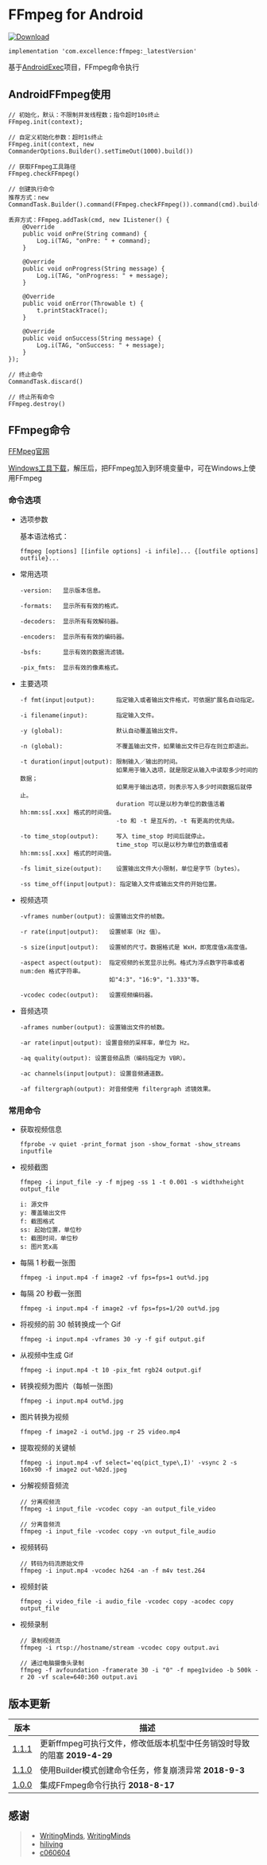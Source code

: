 # FFmpeg for Android

[![Download][icon_download]][download]

```
implementation 'com.excellence:ffmpeg:_latestVersion'
```

基于[AndroidExec][AndroidExec]项目，FFmpeg命令执行

## AndroidFFmpeg使用

```
// 初始化，默认：不限制并发线程数；指令超时10s终止
FFmpeg.init(context);

// 自定义初始化参数：超时1s终止
FFmpeg.init(context, new CommanderOptions.Builder().setTimeOut(1000).build())

// 获取FFmpeg工具路径
FFmpeg.checkFFmpeg()

// 创建执行命令
推荐方式：new CommandTask.Builder().command(FFmpeg.checkFFmpeg()).command(cmd).build().deploy(IListener);

丢弃方式：FFmpeg.addTask(cmd, new IListener() {
    @Override
    public void onPre(String command) {
        Log.i(TAG, "onPre: " + command);
    }

    @Override
    public void onProgress(String message) {
        Log.i(TAG, "onProgress: " + message);
    }

    @Override
    public void onError(Throwable t) {
        t.printStackTrace();
    }

    @Override
    public void onSuccess(String message) {
        Log.i(TAG, "onSuccess: " + message);
    }
});

// 终止命令
CommandTask.discard()

// 终止所有命令
FFmpeg.destroy()
```

## FFmpeg命令

[FFMpeg官网][FFMpeg官网]

[Windows工具下载][Windows工具下载]，解压后，把FFmpeg加入到环境变量中，可在Windows上使用FFmpeg

### 命令选项

* 选项参数

    基本语法格式：

    ```
    ffmpeg [options] [[infile options] -i infile]... {[outfile options] outfile}...
    ```

* 常用选项

    ```
    -version:   显示版本信息。

    -formats:   显示所有有效的格式。

    -decoders:  显示所有有效解码器。

    -encoders:  显示所有有效的编码器。

    -bsfs:      显示有效的数据流滤镜。

    -pix_fmts:  显示有效的像素格式。
    ```

* 主要选项

    ```
    -f fmt(input|output):      指定输入或者输出文件格式，可依据扩展名自动指定。

    -i filename(input):        指定输入文件。

    -y (global):               默认自动覆盖输出文件。

    -n (global):               不覆盖输出文件，如果输出文件已存在则立即退出。

    -t duration(input|output): 限制输入／输出的时间。
                               如果用于输入选项，就是限定从输入中读取多少时间的数据；
                               如果用于输出选项，则表示写入多少时间数据后就停止。
                               duration 可以是以秒为单位的数值活着 hh:mm:ss[.xxx] 格式的时间值。
                               -to 和 -t 是互斥的，-t 有更高的优先级。

    -to time_stop(output):     写入 time_stop 时间后就停止。
                               time_stop 可以是以秒为单位的数值或者 hh:mm:ss[.xxx] 格式的时间值。

    -fs limit_size(output):    设置输出文件大小限制，单位是字节（bytes）。

    -ss time_off(input|output): 指定输入文件或输出文件的开始位置。
    ```

* 视频选项

    ```
    -vframes number(output): 设置输出文件的帧数。

    -r rate(input|output):   设置帧率（Hz 值）。

    -s size(input|output):   设置帧的尺寸。数据格式是 WxH，即宽度值x高度值。

    -aspect aspect(output):  指定视频的长宽显示比例。格式为浮点数字符串或者 num:den 格式字符串。
                             如"4:3"，"16:9"，"1.333"等。

    -vcodec codec(output):   设置视频编码器。
    ```

* 音频选项

    ```
    -aframes number(output): 设置输出文件的帧数。

    -ar rate(input|output): 设置音频的采样率，单位为 Hz。

    -aq quality(output): 设置音频品质（编码指定为 VBR）。

    -ac channels(input|output): 设置音频通道数。

    -af filtergraph(output): 对音频使用 filtergraph 滤镜效果。
    ```

### 常用命令

* 获取视频信息

    ```
    ffprobe -v quiet -print_format json -show_format -show_streams inputfile
    ```

* 视频截图

    ```
    ffmpeg -i input_file -y -f mjpeg -ss 1 -t 0.001 -s widthxheight output_file

    i: 源文件
    y: 覆盖输出文件
    f: 截图格式
    ss: 起始位置，单位秒
    t: 截图时间，单位秒
    s: 图片宽x高
    ```

* 每隔 1 秒截一张图

    ```
    ffmpeg -i input.mp4 -f image2 -vf fps=fps=1 out%d.jpg
    ```

* 每隔 20 秒截一张图

    ```
    ffmpeg -i input.mp4 -f image2 -vf fps=fps=1/20 out%d.jpg
    ```

* 将视频的前 30 帧转换成一个 Gif

    ```
    ffmpeg -i input.mp4 -vframes 30 -y -f gif output.gif
    ```

* 从视频中生成 Gif

    ```
    ffmpeg -i input.mp4 -t 10 -pix_fmt rgb24 output.gif
    ```

* 转换视频为图片（每帧一张图)

    ```
    ffmpeg -i input.mp4 out%d.jpg
    ```

* 图片转换为视频

    ```
    ffmpeg -f image2 -i out%d.jpg -r 25 video.mp4
    ```

* 提取视频的关键帧

    ```
    ffmpeg -i input.mp4 -vf select='eq(pict_type\,I)' -vsync 2 -s 160x90 -f image2 out-%02d.jpeg
    ```

* 分解视频音频流

    ```
    // 分离视频流
    ffmpeg -i input_file -vcodec copy -an output_file_video

    // 分离音频流
    ffmpeg -i input_file -vcodec copy -vn output_file_audio
    ```

* 视频转码

    ```
    // 转码为码流原始文件
    ffmpeg -i input.mp4 -vcodec h264 -an -f m4v test.264
    ```

* 视频封装

    ```
    ffmpeg -i video_file -i audio_file -vcodec copy -acodec copy output_file
    ```

* 视频录制

    ```
    // 录制视频流
    ffmpeg -i rtsp://hostname/stream -vcodec copy output.avi

    // 通过电脑摄像头录制
    ffmpeg -f avfoundation -framerate 30 -i "0" -f mpeg1video -b 500k -r 20 -vf scale=640:360 output.avi
    ```


## 版本更新

| 版本 | 描述 |
| --- | ---- |
| [1.1.1][FFmpeg1.1.1] | 更新ffmpeg可执行文件，修改低版本机型中任务销毁时导致的阻塞 **2019-4-29** |
| [1.1.0][FFmpeg1.1.0] | 使用Builder模式创建命令任务，修复崩溃异常 **2018-9-3** |
| [1.0.0][FFmpeg1.0.0] | 集成FFmpeg命令行执行 **2018-8-17** |


## 感谢

> - [WritingMinds][ffmpeg-android-java], [WritingMinds][ffmpeg-android]
> - [hiliving][hiliving]
> - [c060604][c060604]


<!-- 网站链接 -->

[download]:https://bintray.com/veizhang/maven/ffmpeg/_latestVersion "Latest version"
[AndroidExec]:https://github.com/VeiZhang/AndroidExec
[FFMpeg官网]:http://ffmpeg.org/
[Windows工具下载]:https://ffmpeg.zeranoe.com/builds/
[ffmpeg-android-java]:https://github.com/WritingMinds/ffmpeg-android-java "FFmpeg在Android中示例"
[ffmpeg-android]:https://github.com/WritingMinds/ffmpeg-android "编译FFmpeg可执行文件"
[hiliving]:https://github.com/hiliving/VideoEdit "FFmpeg命令示例"
[c060604]:https://github.com/c060604/ffmpeg-usage "FFmpeg命令讲解"

<!-- 图片链接 -->

[icon_download]:https://api.bintray.com/packages/veizhang/maven/ffmpeg/images/download.svg

<!-- 版本 -->

[FFmpeg1.1.1]:https://bintray.com/veizhang/maven/ffmpeg/1.1.1
[FFmpeg1.1.0]:https://bintray.com/veizhang/maven/ffmpeg/1.1.0
[FFmpeg1.0.0]:https://bintray.com/veizhang/maven/ffmpeg/1.0.0
